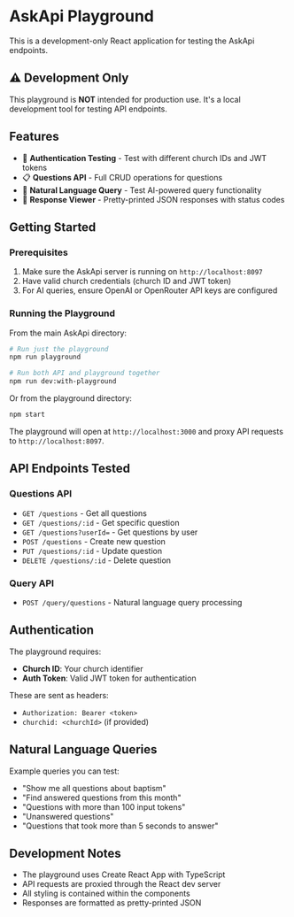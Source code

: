 # AskApi Playground

This is a development-only React application for testing the AskApi endpoints.

## ⚠️ Development Only

This playground is **NOT** intended for production use. It's a local development tool for testing API endpoints.

## Features

- 🔐 **Authentication Testing** - Test with different church IDs and JWT tokens
- 📋 **Questions API** - Full CRUD operations for questions
- 🤖 **Natural Language Query** - Test AI-powered query functionality
- 📡 **Response Viewer** - Pretty-printed JSON responses with status codes

## Getting Started

### Prerequisites

1. Make sure the AskApi server is running on `http://localhost:8097`
2. Have valid church credentials (church ID and JWT token)
3. For AI queries, ensure OpenAI or OpenRouter API keys are configured

### Running the Playground

From the main AskApi directory:

```bash
# Run just the playground
npm run playground

# Run both API and playground together
npm run dev:with-playground
```

Or from the playground directory:

```bash
npm start
```

The playground will open at `http://localhost:3000` and proxy API requests to `http://localhost:8097`.

## API Endpoints Tested

### Questions API
- `GET /questions` - Get all questions
- `GET /questions/:id` - Get specific question
- `GET /questions?userId=` - Get questions by user
- `POST /questions` - Create new question
- `PUT /questions/:id` - Update question
- `DELETE /questions/:id` - Delete question

### Query API
- `POST /query/questions` - Natural language query processing

## Authentication

The playground requires:
- **Church ID**: Your church identifier
- **Auth Token**: Valid JWT token for authentication

These are sent as headers:
- `Authorization: Bearer <token>`
- `churchid: <churchId>` (if provided)

## Natural Language Queries

Example queries you can test:
- "Show me all questions about baptism"
- "Find answered questions from this month"
- "Questions with more than 100 input tokens"
- "Unanswered questions"
- "Questions that took more than 5 seconds to answer"

## Development Notes

- The playground uses Create React App with TypeScript
- API requests are proxied through the React dev server
- All styling is contained within the components
- Responses are formatted as pretty-printed JSON